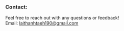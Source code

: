 ### Contact:
  Feel free to reach out with any questions or feedback!  
  Email: laithanhtaeh190@gmail.com

